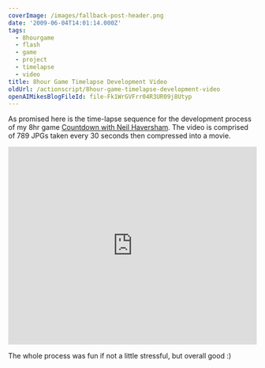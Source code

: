 ```yaml
---
coverImage: /images/fallback-post-header.png
date: '2009-06-04T14:01:14.000Z'
tags:
  - 8hourgame
  - flash
  - game
  - project
  - timelapse
  - video
title: 8hour Game Timelapse Development Video
oldUrl: /actionscript/8hour-game-timelapse-development-video
openAIMikesBlogFileId: file-Fk1WrGVFrr04R3UR09j8Utyp
---
```


As promised here is the time-lapse sequence for the development process of my 8hr game [Countdown with Neil Haversham](https://www.mikecann.blog/?p=537). The video is comprised of 789 JPGs taken every 30 seconds then compressed into a movie.

<!-- more -->

<iframe width="100%" height="400" src="https://www.youtube.com/embed/w89jG4l5fE8" frameborder="0" allow="accelerometer; autoplay; clipboard-write; encrypted-media; gyroscope; picture-in-picture" allowfullscreen></iframe>

The whole process was fun if not a little stressful, but overall good :)
